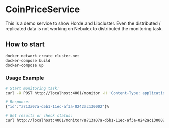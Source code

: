 # CoinPriceService

This is a demo service to show Horde and Libcluster.
Even the distributed / replicated data is not working on Nebulex to distributed the monitoring task.


## How to start

```bash
docker network create cluster-net
docker-compose build
docker-compose up
```


### Usage Example

```bash
# Start monitoring task:
curl -X POST http://localhost:4001/monitor -H 'Content-Type: application/json' -d '{"period":10,"frequency":2}'

# Response:
{"id":"a713a07a-d5b1-11ec-af3a-0242ac130002"}%

# Get results or check status:
curl http://localhost:4001/monitor/a713a07a-d5b1-11ec-af3a-0242ac130002
```
